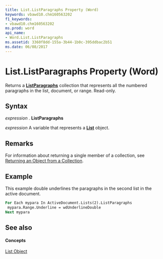 ```yaml
---
title: List.ListParagraphs Property (Word)
keywords: vbawd10.chm160563202
f1_keywords:
- vbawd10.chm160563202
ms.prod: word
api_name:
- Word.List.ListParagraphs
ms.assetid: 3360f8dd-155a-3b44-1b0c-395ddbac2b51
ms.date: 06/08/2017
---
```



# List.ListParagraphs Property (Word)

Returns a  **[ListParagraphs](Word.listparagraphs.md)** collection that represents all the numbered paragraphs in the list, document, or range. Read-only.


## Syntax

 _expression_ . **ListParagraphs**

 _expression_ A variable that represents a **[List](Word.List.md)** object.


## Remarks

For information about returning a single member of a collection, see [Returning an Object from a Collection](http://msdn.microsoft.com/library/28f76384-f495-9640-a7c8-10ada3fac727%28Office.15%29.aspx).


## Example

This example double underlines the paragraphs in the second list in the active document.


```vb
For Each mypara In ActiveDocument.Lists(2).ListParagraphs 
 mypara.Range.Underline = wdUnderlineDouble 
Next mypara
```


## See also


#### Concepts


[List Object](Word.List.md)

